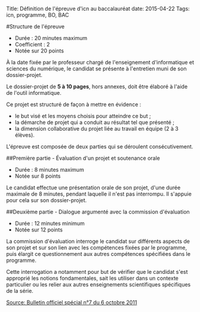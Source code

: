 Title: Définition de l'épreuve d'icn au baccalauréat
date: 2015-04-22
Tags: icn, programme, BO, BAC


#Structure de l'épreuve

- Durée : 20 minutes maximum
- Coefficient : 2
- Notée sur 20 points

À la date fixée par le professeur chargé de l'enseignement d'informatique et sciences du numérique, le candidat se présente à l'entretien muni de son dossier-projet.

Le dossier-projet de **5 à 10 pages**, hors annexes, doit être élaboré à l'aide de l'outil informatique.

Ce projet est structuré de façon à mettre en évidence :

- le but visé et les moyens choisis pour atteindre ce but ;
- la démarche de projet qui a conduit au résultat tel que présenté ;
- la dimension collaborative du projet liée au travail en équipe (2 à 3 élèves).

L'épreuve est composée de deux parties qui se déroulent consécutivement.

##Première partie - Évaluation d'un projet et soutenance orale

- Durée : 8 minutes maximum
- Notée sur 8 points

Le candidat effectue une présentation orale de son projet, d'une durée maximale de 8 minutes, pendant laquelle il n'est pas interrompu. Il s'appuie pour cela sur son dossier-projet.

##Deuxième partie - Dialogue argumenté avec la commission d'évaluation

- Durée : 12 minutes minimum
- Notée sur 12 points

La commission d'évaluation interroge le candidat sur différents aspects de son projet et sur son lien avec les compétences fixées par le programme, puis élargit ce questionnement aux autres compétences spécifiées dans le programme. 

Cette interrogation a notamment pour but de vérifier que le candidat s'est approprié les notions fondamentales, sait les utiliser dans un contexte particulier ou les relier aux autres enseignements scientifiques spécifiques de la série.

[Source: Bulletin officiel spécial n°7 du 6 octobre 2011](http://www.education.gouv.fr/pid25535/bulletin_officiel.html?cid_bo=57489)
